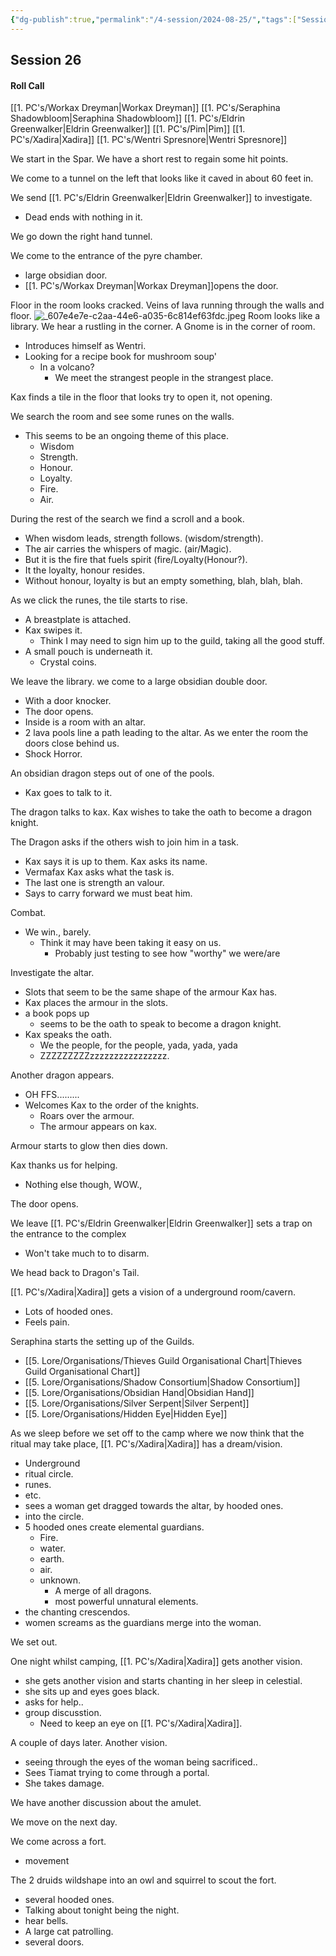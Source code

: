 ```yaml
---
{"dg-publish":true,"permalink":"/4-session/2024-08-25/","tags":["Session_Note"]}
---
```




## Session 26

#### Roll Call

[[1. PC's/Workax Dreyman\|Workax Dreyman]]
[[1. PC's/Seraphina Shadowbloom\|Seraphina Shadowbloom]]
[[1. PC's/Eldrin Greenwalker\|Eldrin Greenwalker]]
[[1. PC's/Pim\|Pim]]
[[1. PC's/Xadira\|Xadira]]
[[1. PC's/Wentri Spresnore\|Wentri Spresnore]]

We start in the Spar.  We have a short rest to regain some hit points.

We come to a tunnel on the left that looks like it caved in about 60 feet in.

We send [[1. PC's/Eldrin Greenwalker\|Eldrin Greenwalker]] to investigate.
- Dead ends with nothing in it.

We go down the right hand tunnel.

We come to the entrance of the pyre chamber.
- large obsidian door.
- [[1. PC's/Workax Dreyman\|Workax Dreyman]]opens the door.

Floor in the room looks cracked.
Veins of lava running through the walls and floor.
![_607e4e7e-c2aa-44e6-a035-6c814ef63fdc.jpeg](/img/user/_607e4e7e-c2aa-44e6-a035-6c814ef63fdc.jpeg)
Room looks like a library.
We hear a rustling in the corner.
A Gnome is in the corner of room.
- Introduces himself as Wentri.
- Looking for a recipe book for mushroom soup'
	- In a volcano?
		- We meet the strangest people in the strangest place.

Kax finds a tile in the floor that looks 
try to open it, not opening.

We search the room and see some runes on the walls.
- This seems to be an ongoing theme of this place.
	- Wisdom
	- Strength. 
	- Honour.
	- Loyalty. 
	- Fire. 
	- Air.

During the rest of the search  we find a scroll and a book.
- When wisdom leads, strength follows. (wisdom/strength). 
- The air carries the whispers of magic. (air/Magic).
- But it is the fire that fuels spirit (fire/Loyalty(Honour?).
- It the loyalty, honour resides.
- Without honour, loyalty is but an empty something, blah, blah, blah.

As we click the runes, the tile starts to rise.
- A breastplate is attached.
- Kax swipes it.
	- Think I may need to sign him up to the guild, taking all the good stuff.
- A small pouch is underneath it.
	- Crystal coins.

We leave the library.  we come to a large obsidian double door.
- With a door knocker.
- The door opens.
- Inside is a room with an altar.
- 2 lava pools line a path leading to the altar.
As we enter the room the doors close behind us.
- Shock Horror.

An obsidian dragon steps out of one of the pools.
- Kax goes to talk to it.

The dragon talks to kax.
Kax wishes to take the oath to become a dragon knight.

The Dragon asks if the others wish to join him in a task.
- Kax says it is up to them.
Kax asks its name.
- Vermafax
Kax asks what the task is.
- The last one is strength an valour.
- Says to carry forward we must beat him.

Combat.
- We win., barely.
	- Think it may have been taking it easy on us.
		- Probably just testing to see how "worthy" we were/are

Investigate the altar.
- Slots that seem to be the same shape of the armour Kax has.
- Kax places the armour in the slots.
- a book pops up
	- seems to be the oath to speak to become a dragon knight.
- Kax speaks the oath.
	- We the people, for the people, yada, yada, yada
	- ZZZZZZZZZzzzzzzzzzzzzzzzz.

Another dragon appears.
- OH FFS.........
- Welcomes Kax to the order of the knights.
	- Roars over the armour.
	- The armour appears on kax.

Armour starts to glow then dies down.

Kax thanks us for helping.
- Nothing else though, WOW.,

The door opens.

We leave
[[1. PC's/Eldrin Greenwalker\|Eldrin Greenwalker]] sets a trap on the entrance to the complex
- Won't take much to to disarm.

We head back to Dragon's Tail.

[[1. PC's/Xadira\|Xadira]] gets a vision of a underground room/cavern.
- Lots of hooded ones.
- Feels pain.

Seraphina starts the setting up of the Guilds.
- [[5. Lore/Organisations/Thieves Guild Organisational Chart\|Thieves Guild Organisational Chart]]
- [[5. Lore/Organisations/Shadow Consortium\|Shadow Consortium]]
- [[5. Lore/Organisations/Obsidian Hand\|Obsidian Hand]]
- [[5. Lore/Organisations/Silver Serpent\|Silver Serpent]]
- [[5. Lore/Organisations/Hidden Eye\|Hidden Eye]]

As we sleep before we set off to the camp where we now think that the ritual may take place, [[1. PC's/Xadira\|Xadira]] has a dream/vision.
- Underground
- ritual circle.
- runes.
- etc.
- sees a woman get dragged towards the altar, by hooded ones.
- into the circle.
- 5 hooded ones create elemental guardians.
	- Fire.
	- water.
	- earth.
	- air.
	- unknown.
		- A merge of all dragons.
		- most powerful unnatural elements.
- the chanting crescendos.
- women screams as the guardians merge into the woman.

We set out.

One night whilst camping, [[1. PC's/Xadira\|Xadira]] gets another vision.
- she gets another vision and starts chanting in her sleep in celestial.
- she sits up and eyes goes black.
- asks for help..
- group discusstion.
	- Need to keep an eye on [[1. PC's/Xadira\|Xadira]].

A couple of days later.  Another vision.
- seeing through the eyes of the woman being sacrificed..
- Sees Tiamat trying to come through a portal.
- She takes damage.

We have another discussion about the amulet.

We move on the next day.

We come across a fort.
- movement

The 2 druids wildshape into an owl and squirrel to scout the fort.
- several hooded ones.
- Talking about tonight being the night.
- hear bells.
- A large cat patrolling.
- several doors.



